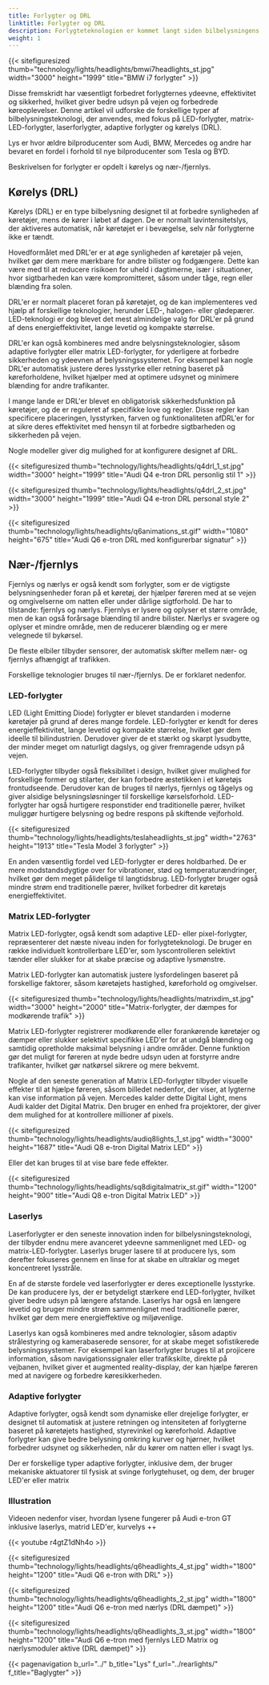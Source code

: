 ```yaml
---
title: Forlygter og DRL
linktitle: Forlygter og DRL
description: Forlygteteknologien er kommet langt siden bilbelysningens tidlige dage og har udviklet sig fra grundlæggende glødepærer til sofistikerede LED-, matrix-LED- og laserforlygter.
weight: 1
---
```

<!-- markdownlint-disable MD033 -->
{{< sitefiguresized thumb="technology/lights/headlights/bmwi7headlights_st.jpg" width="3000" height="1999" title="BMW i7 forlygter" >}}

Disse fremskridt har væsentligt forbedret forlygternes ydeevne, effektivitet og sikkerhed, hvilket giver bedre udsyn på vejen og forbedrede køreoplevelser. Denne artikel vil udforske de forskellige typer af bilbelysningsteknologi, der anvendes, med fokus på LED-forlygter, matrix-LED-forlygter, laserforlygter, adaptive forlygter og kørelys (DRL).

Lys er hvor ældre bilproducenter som Audi, BMW, Mercedes og andre har bevaret en fordel i forhold til nye bilproducenter som Tesla og BYD.

Beskrivelsen for forlygter er opdelt i kørelys og nær-/fjernlys.

## Kørelys (DRL)

Kørelys (DRL) er en type bilbelysning designet til at forbedre synligheden af ​​køretøjer, mens de kører i løbet af dagen. De er normalt lavintensitetslys, der aktiveres automatisk, når køretøjet er i bevægelse, selv når forlygterne ikke er tændt.

Hovedformålet med DRL'er er at øge synligheden af ​​køretøjer på vejen, hvilket gør dem mere mærkbare for andre bilister og fodgængere. Dette kan være med til at reducere risikoen for uheld i dagtimerne, især i situationer, hvor sigtbarheden kan være kompromitteret, såsom under tåge, regn eller blænding fra solen.

DRL'er er normalt placeret foran på køretøjet, og de kan implementeres ved hjælp af forskellige teknologier, herunder LED-, halogen- eller glødepærer. LED-teknologi er dog blevet det mest almindelige valg for DRL'er på grund af dens energieffektivitet, lange levetid og kompakte størrelse.

DRL'er kan også kombineres med andre belysningsteknologier, såsom adaptive forlygter eller matrix LED-forlygter, for yderligere at forbedre sikkerheden og ydeevnen af ​​belysningssystemet. For eksempel kan nogle DRL'er automatisk justere deres lysstyrke eller retning baseret på køreforholdene, hvilket hjælper med at optimere udsynet og minimere blænding for andre trafikanter.

I mange lande er DRL'er blevet en obligatorisk sikkerhedsfunktion på køretøjer, og de er reguleret af specifikke love og regler. Disse regler kan specificere placeringen, lysstyrken, farven og funktionaliteten af ​​DRL'er for at sikre deres effektivitet med hensyn til at forbedre sigtbarheden og sikkerheden på vejen.

Nogle modeller giver dig mulighed for at konfigurere designet af DRL.

{{< sitefiguresized thumb="technology/lights/headlights/q4drl_1_st.jpg" width="3000" height="1999" title="Audi Q4 e-tron DRL personlig stil 1" >}}

{{< sitefiguresized thumb="technology/lights/headlights/q4drl_2_st.jpg" width="3000" height="1999" title="Audi Q4 e-tron DRL personal style 2" >}}

{{< sitefiguresized thumb="technology/lights/headlights/q6animations_st.gif" width="1080" height="675" title="Audi Q6 e-tron DRL med konfigurerbar signatur" >}}
## Nær-/fjernlys

Fjernlys og nærlys er også kendt som forlygter, som er de vigtigste belysningsenheder foran på et køretøj, der hjælper føreren med at se vejen og omgivelserne om natten eller under dårlige sigtforhold. De har to tilstande: fjernlys og nærlys. Fjernlys er lysere og oplyser et større område, men de kan også forårsage blænding til andre bilister. Nærlys er svagere og oplyser et mindre område, men de reducerer blænding og er mere velegnede til bykørsel.

De fleste elbiler tilbyder sensorer, der automatisk skifter mellem nær- og fjernlys afhængigt af trafikken.

Forskellige teknologier bruges til nær-/fjernlys. De er forklaret nedenfor.

### LED-forlygter

LED (Light Emitting Diode) forlygter er blevet standarden i moderne køretøjer på grund af deres mange fordele. LED-forlygter er kendt for deres energieffektivitet, lange levetid og kompakte størrelse, hvilket gør dem ideelle til bilindustrien. Derudover giver de et stærkt og skarpt lysudbytte, der minder meget om naturligt dagslys, og giver fremragende udsyn på vejen.

LED-forlygter tilbyder også fleksibilitet i design, hvilket giver mulighed for forskellige former og stilarter, der kan forbedre æstetikken i et køretøjs frontudseende. Derudover kan de bruges til nærlys, fjernlys og tågelys og giver alsidige belysningsløsninger til forskellige kørselsforhold. LED-forlygter har også hurtigere responstider end traditionelle pærer, hvilket muliggør hurtigere belysning og bedre respons på skiftende vejforhold.

{{< sitefiguresized thumb="technology/lights/headlights/teslaheadlights_st.jpg" width="2763" height="1913" title="Tesla Model 3 forlygter" >}}

En anden væsentlig fordel ved LED-forlygter er deres holdbarhed. De er mere modstandsdygtige over for vibrationer, stød og temperaturændringer, hvilket gør dem meget pålidelige til langtidsbrug. LED-forlygter bruger også mindre strøm end traditionelle pærer, hvilket forbedrer dit køretøjs energieffektivitet.

### Matrix LED-forlygter

Matrix LED-forlygter, også kendt som adaptive LED- eller pixel-forlygter, repræsenterer det næste niveau inden for forlygteteknologi. De bruger en række individuelt kontrollerbare LED'er, som lyscontrolleren selektivt tænder eller slukker for at skabe præcise og adaptive lysmønstre.

Matrix LED-forlygter kan automatisk justere lysfordelingen baseret på forskellige faktorer, såsom køretøjets hastighed, køreforhold og omgivelser.

{{< sitefiguresized thumb="technology/lights/headlights/matrixdim_st.jpg" width="3000" height="2000" title="Matrix-forlygter, der dæmpes for modkørende trafik" >}}

Matrix LED-forlygter registrerer modkørende eller forankørende køretøjer og dæmper eller slukker selektivt specifikke LED'er for at undgå blænding og samtidig opretholde maksimal belysning i andre områder. Denne funktion gør det muligt for føreren at nyde bedre udsyn uden at forstyrre andre trafikanter, hvilket gør natkørsel sikrere og mere bekvemt.

Nogle af den seneste generation af Matrix LED-forlygter tilbyder visuelle effekter til at hjælpe føreren, såsom billedet nedenfor, der viser, at lygterne kan vise information på vejen. Mercedes kalder dette Digital Light, mens Audi kalder det Digital Matrix. Den bruger en enhed fra projektorer, der giver dem mulighed for at kontrollere millioner af pixels.

{{< sitefiguresized thumb="technology/lights/headlights/audiq8lights_1_st.jpg" width="3000" height="1687" title="Audi Q8 e-tron Digital Matrix LED" >}}

Eller det kan bruges til at vise bare fede effekter.

{{< sitefiguresized thumb="technology/lights/headlights/sq8digitalmatrix_st.gif" width="1200" height="900" title="Audi Q8 e-tron Digital Matrix LED" >}}
### Laserlys

Laserforlygter er den seneste innovation inden for bilbelysningsteknologi, der tilbyder endnu mere avanceret ydeevne sammenlignet med LED- og matrix-LED-forlygter. Laserlys bruger lasere til at producere lys, som derefter fokuseres gennem en linse for at skabe en ultraklar og meget koncentreret lysstråle.

En af de største fordele ved laserforlygter er deres exceptionelle lysstyrke. De kan producere lys, der er betydeligt stærkere end LED-forlygter, hvilket giver bedre udsyn på længere afstande. Laserlys har også en længere levetid og bruger mindre strøm sammenlignet med traditionelle pærer, hvilket gør dem mere energieffektive og miljøvenlige.

Laserlys kan også kombineres med andre teknologier, såsom adaptiv strålestyring og kamerabaserede sensorer, for at skabe meget sofistikerede belysningssystemer. For eksempel kan laserforlygter bruges til at projicere information, såsom navigationssignaler eller trafikskilte, direkte på vejbanen, hvilket giver et augmented reality-display, der kan hjælpe føreren med at navigere og forbedre køresikkerheden.

### Adaptive forlygter

Adaptive forlygter, også kendt som dynamiske eller drejelige forlygter, er designet til automatisk at justere retningen og intensiteten af ​​forlygterne baseret på køretøjets hastighed, styrevinkel og køreforhold. Adaptive forlygter kan give bedre belysning omkring kurver og hjørner, hvilket forbedrer udsynet og sikkerheden, når du kører om natten eller i svagt lys.

Der er forskellige typer adaptive forlygter, inklusive dem, der bruger mekaniske aktuatorer til fysisk at svinge forlygtehuset, og dem, der bruger LED'er eller matrix

### Illustration

Videoen nedenfor viser, hvordan lysene fungerer på Audi e-tron GT inklusive laserlys, matrid LED'er, kurvelys ++

{{< youtube r4gtZ1dNh4o >}}

{{< sitefiguresized thumb="technology/lights/headlights/q6headlights_4_st.jpg" width="1800" height="1200" title="Audi Q6 e-tron with DRL" >}}

{{< sitefiguresized thumb="technology/lights/headlights/q6headlights_2_st.jpg" width="1800" height="1200" title="Audi Q6 e-tron med nærlys (DRL dæmpet)" >}}

{{< sitefiguresized thumb="technology/lights/headlights/q6headlights_3_st.jpg" width="1800" height="1200" title="Audi Q6 e-tron med fjernlys LED Matrix og nærlysmoduler aktive (DRL dæmpet)" >}}


{{< pagenavigation b_url="../" b_title="Lys" f_url="../rearlights/" f_title="Baglygter" >}}